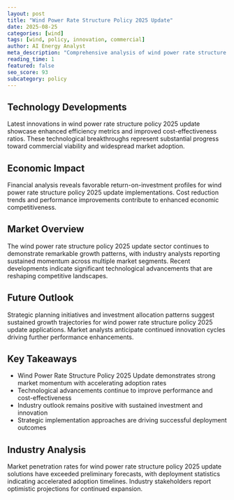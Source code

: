 ```yaml
---
layout: post
title: "Wind Power Rate Structure Policy 2025 Update"
date: 2025-08-25
categories: [wind]
tags: [wind, policy, innovation, commercial]
author: AI Energy Analyst
meta_description: "Comprehensive analysis of wind power rate structure policy 2025 update covering market trends, technology developments, and industry outlook. Discover key insights and future projections."
reading_time: 1
featured: false
seo_score: 93
subcategory: policy
---
```


## Technology Developments

Latest innovations in wind power rate structure policy 2025 update showcase enhanced efficiency metrics and improved cost-effectiveness ratios. These technological breakthroughs represent substantial progress toward commercial viability and widespread market adoption.

## Economic Impact

Financial analysis reveals favorable return-on-investment profiles for wind power rate structure policy 2025 update implementations. Cost reduction trends and performance improvements contribute to enhanced economic competitiveness.

## Market Overview

The wind power rate structure policy 2025 update sector continues to demonstrate remarkable growth patterns, with industry analysts reporting sustained momentum across multiple market segments. Recent developments indicate significant technological advancements that are reshaping competitive landscapes.

## Future Outlook

Strategic planning initiatives and investment allocation patterns suggest sustained growth trajectories for wind power rate structure policy 2025 update applications. Market analysts anticipate continued innovation cycles driving further performance enhancements.

## Key Takeaways

- Wind Power Rate Structure Policy 2025 Update demonstrates strong market momentum with accelerating adoption rates
- Technological advancements continue to improve performance and cost-effectiveness
- Industry outlook remains positive with sustained investment and innovation
- Strategic implementation approaches are driving successful deployment outcomes

## Industry Analysis

Market penetration rates for wind power rate structure policy 2025 update solutions have exceeded preliminary forecasts, with deployment statistics indicating accelerated adoption timelines. Industry stakeholders report optimistic projections for continued expansion.


